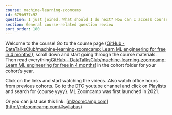 ```yaml
---
course: machine-learning-zoomcamp
id: 679b977c92
question: I just joined. What should I do next? How can I access course materials?
section: General course-related question review
sort_order: 180
---
```


Welcome to the course! Go to the course page ([GitHub - DataTalksClub/machine-learning-zoomcamp: Learn ML engineering for free in 4 months!](http://mlzoomcamp.com/)), scroll down and start going through the course materials. Then read everything[GitHub - DataTalksClub/machine-learning-zoomcamp: Learn ML engineering for free in 4 months!](http://mlzoomcamp.com/) in the cohort folder for your cohort’s year.

Click on the links and start watching the videos. Also watch office hours from previous cohorts. Go to the DTC youtube channel and click on Playlists and search for {course yyyy}. ML Zoomcamp was first launched in 2021.

Or you can just use this link: [[mlzoomcamp.com](http://mlzoomcamp.com/#syllabus)](http://mlzoomcamp.com/#syllabus)

